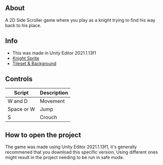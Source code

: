 ## About
A 2D Side Scroller game where you play as a knight trying to find his way back to his place.

## Info
- This was made in Unity Editor 2021.1.13f1
- [Knight Sprite](https://aamatniekss.itch.io/fantasy-knight-free-pixelart-animated-character)
- [Tileset & Background](https://anokolisa.itch.io/moon-graveyard)

## Controls
| Script | Description |
|----------------------|------------------|
| W and D | Movement|
| Space or W | Jump |
| S | Crouch |

## How to open the project
The game was made using Unity Editor 2021.1.13f1, it's generally recommened that you download this specific version, Using different ones might result in the project needing to be run in safe mode.
